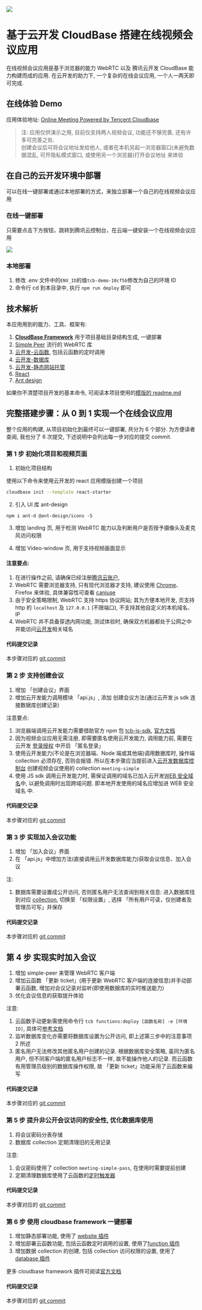 ![](https://main.qcloudimg.com/raw/32b06bb115f94d89e720cce6c9381022.png)

# 基于云开发 CloudBase 搭建在线视频会议应用

在线视频会议应用是基于浏览器的能力 WebRTC 以及 腾讯云开发 CloudBase 能力构建而成的应用. 在云开发的助力下, 一个复杂的在线会议应用, 一个人一两天即可完成.

## 在线体验 Demo

应用体验地址: [Online Meeting Powered by Tencent Cloudbase](https://tcb-demo-10cf5b-1302484483.tcloudbaseapp.com/meeting-simple/)

> 注: 应用仅供演示之用, 目前仅支持两人视频会议, 功能还不够完善, 还有许多可完善之处.  
> 创建会议后可将会议地址发给他人, 或者在本机另起一浏览器窗口(未避免数据混乱, 可开隐私模式窗口, 或使用另一个浏览器)打开会议地址 来体验

## 在自己的云开发环境中部署

可以在线一键部署或通过本地部署的方式，来独立部署一个自己的在线视频会议应用

### 在线一键部署

只需要点击下方按钮，跳转到腾讯云控制台，在云端一键安装一个在线视频会议应用

[![](https://main.qcloudimg.com/raw/95b6b680ef97026ae10809dbd6516117.svg)](https://console.cloud.tencent.com/tcb/env/index?action=CreateAndDeployCloudBaseProject&appUrl=https%3A%2F%2Fgithub.com%2Foe%2Fserverless-zoom-with-webrtc&workDir=meeting-simple&appName=meeting-simple)

### 本地部署

1. 修改 .env 文件中的`ENV_ID`的值`tcb-demo-10cf5b`修改为自己的环境 ID
2. 命令行 cd 到本目录中, 执行 `npm run deploy` 即可

## 技术解析

本应用用到的能力、工具、框架有:

1. **[CloudBase Framework](https://github.com/TencentCloudBase/cloudbase-framework)** 用于项目基础目录结构生成, 一键部署
2. [Simple Peer](https://github.com/feross/simple-peer) 流行的 WebRTC 库
3. [云开发-云函数](https://docs.cloudbase.net/cloud-function/introduce.html), 包括云函数的定时调用
4. [云开发-数据库](https://docs.cloudbase.net/database/introduce.html)
5. [云开发-静态网站托管](https://docs.cloudbase.net/hosting/introduce.html)
6. [React](https://reactjs.bootcss.com/)
7. [Ant design](https://ant.design)

如果你不清楚项目开发的基本命令, 可阅读本项目使用的[模版的 readme.md](https://github.com/TencentCloudBase/cloudbase-templates/blob/master/react-starter/README.md)

## 完整搭建步骤：从 0 到 1 实现一个在线会议应用

整个应用的构建, 从项目初始化到最终可以一键部署, 共分为 6 个部分. 为方便读者查阅, 我也分了 6 次提交, 下述说明中会列出每一步对应的提交 commit.

### 第 1 步 初始化项目和视频页面

1. 初始化项目结构

使用以下命令来使用云开发的 react 应用模版创建一个项目

```bash
cloudbase init --template react-starter
```

2. 引入 UI 库 ant-design

```
npm i ant-d @ant-design/icons -S
```

3. 增加 landing 页, 用于检测 WebRTC 能力以及判断用户是否授予摄像头及麦克风访问权限

4. 增加 Video-window 页, 用于支持视频画面显示

#### 注意要点:

1. 在进行操作之前, 请确保已经注册[腾讯云账户](https://console.cloud.tencent.com/tcb/),
2. WebRTC 需要浏览器支持, 只有现代浏览器才支持, 建议使用 [Chrome](https://www.google.cn/chrome/)、Firefox 来体验, 具体兼容性可查看 [caniuse](https://caniuse.com/#search=webrtc)
3. 由于安全策略限制, WebRTC 支持 https 协议网站; 其为方便本地开发, 页支持 http 的 `localhost` 及 `127.0.0.1` (不限端口), 不支持其他自定义的本机域名、IP
4. WebRTC 并不具备穿透内网功能, 测试体验时, 确保双方机器都处于公网之中并能访问[云开发](https://www.cloudbase.net)相关域名

#### 代码提交记录

本步骤对应的 [git commit](https://github.com/oe/serverless-zoom-with-webrtc/commit/a485865738b6ebbf668a49d0dd7876f7cd6ef17f)

### 第 2 步 支持创建会议

1. 增加 「创建会议」界面
2. 增加云开发能力调用模块 「api.js」, 添加 创建会议方法(通过云开发 js sdk 连接数据库创建记录)

注意要点:

1. 浏览器端调用云开发能力需要借助官方 npm 包 [tcb-js-sdk](https://www.npmjs.com/package/tcb-js-sdk), [官方文档](https://docs.cloudbase.net/api-reference/webv2/initialization.html)
2. 因为视频会议应用无需注册, 即需要匿名使用云开发能力, 调用能力前, 需要在云开发 [登录授权](https://console.cloud.tencent.com/tcb/env/login) 中开启 「匿名登录」
3. 使用云开发能力(不论是在浏览器端、Node 端或其他端)调用数据库时, 操作端 collection 必须存在, 否则会报错. 所以在本步骤应当提前进入[云开发数据库控制台](https://console.cloud.tencent.com/tcb/db/index) 创建视频会议使用的 collection `meeting-simple`
4. 使用 JS sdk 调用云开发能力时, 需保证调用的域名已加入云开发[WEB 安全域名](https://console.cloud.tencent.com/tcb/env/safety)中, 以避免调用时出现跨域问题. 即本地开发使用的域名应增加进 WEB 安全域名 中.

#### 代码提交记录

本步骤对应的 [git commit](https://github.com/oe/serverless-zoom-with-webrtc/commit/ecc61be1ba59f7910ebcffe425e0c53edf0160b5)

### 第 3 步 实现加入会议功能

1. 增加 「加入会议」界面
2. 在 「api.js」中增加方法(直接调用云开发数据库能力)获取会议信息、加入会议

注:

1. 数据库需要设置成公开访问, 否则匿名用户无法查询到相关信息: 进入数据库找到对应 [collection](https://console.cloud.tencent.com/tcb/database/collection/meeting-simple), 切换至 「权限设置」, 选择 「所有用户可读，仅创建者及管理员可写」并保存

#### 代码提交记录

本步骤对应的 [git commit](https://github.com/oe/serverless-zoom-with-webrtc/commit/c8d9edcfc193e152ea5f3422aa4621c98399f819)

## 第 4 步 实现实时加入会议

1. 增加 simple-peer 来管理 WebRTC 客户端
2. 增加云函数 「更新 ticket」(用于更新 WebRTC 客户端的连接信息)并手动部署云函数, 增加对会议记录对监听(即使用数据库的实时推送能力)
3. 优化会议信息的获取提升体验

注意:

1. 云函数手动更新需使用命令行 `tcb functions:deploy [函数名称] -e [环境ID]`, 具体可[参考文档](https://docs.cloudbase.net/cloud-function/quick-start.html#di-2-bu-fa-bu-yun-han-shu)
2. 监听数据库变化亦需要将数据库设置为公开访问, 即上述第三步中的注意事项 2 所述
3. 匿名用户无法修改其他匿名用户创建的记录. 根据数据库安全策略, 虽同为匿名用户, 但不同客户端的匿名用户标志不一样, 故不能操作他人的记录. 而云函数有用管理员级别的数据库操作权限, 故 「更新 ticket」功能采用了云函数来编写

#### 代码提交记录

本步骤对应的 [git commit](https://github.com/oe/serverless-zoom-with-webrtc/commit/607512a28d697e6c2d60efe795d449a483fe40b8)

### 第 5 步 提升非公开会议访问的安全性, 优化数据库使用

1. 将会议密码分表存储
2. 数据库 collection 定期清理旧的无用记录

注意:

1. 会议密码使用了 collection `meeting-simple-pass`, 在使用时需要提前创建
2. 定期清理数据库使用了云函数的[定时触发器](https://docs.cloudbase.net/cloud-function/timer-trigger.html)

#### 代码提交记录

本步骤对应的 [git commit](https://github.com/oe/serverless-zoom-with-webrtc/commit/1cd2ebff769d06b29a34b245984d8fc61df17444)

### 第 6 步 使用 cloudbase framework 一键部署

1. 增加静态部署功能, 使用了 [website 插件](https://github.com/TencentCloudBase/cloudbase-framework/tree/master/packages/framework-plugin-website)
2. 增加部署云函数功能, 包括云函数定时调用的设置, 使用了[function 插件](https://github.com/TencentCloudBase/cloudbase-framework/blob/master/packages/framework-plugin-function/README.md)
3. 增加数据 collection 的创建, 包括 collection 访问权限的设置, 使用了 [database 插件](https://github.com/TencentCloudBase/cloudbase-framework/blob/master/packages/framework-plugin-database/README.md)

更多 cloudbase framework 插件可阅读[官方文档](https://github.com/TencentCloudBase/cloudbase-framework#%E7%9B%AE%E5%89%8D%E6%94%AF%E6%8C%81%E7%9A%84%E6%8F%92%E4%BB%B6%E5%88%97%E8%A1%A8)

#### 代码提交记录

本步骤对应的 [git commit](https://github.com/oe/serverless-zoom-with-webrtc/commit/ec4c008e187b4b93d98fb351ffce2cd64e4c447d)
